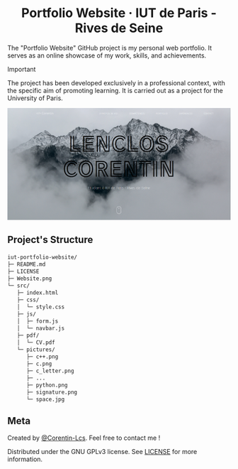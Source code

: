 <h1 align="center">Portfolio Website · IUT de Paris - Rives de Seine</h1>

The "Portfolio Website" GitHub project is my personal web portfolio. It serves as an online showcase of my work, skills, and achievements.

> [!IMPORTANT]  
> The project has been developed exclusively in a professional context, with the specific aim of promoting learning. It is carried out as a project for the University of Paris.

<p align="center">
  <img src="https://github.com/Corentin-Lcs/iut-portfolio-website/blob/main/Website.png" alt="Website.png"/>
</p>

## Project's Structure

```
iut-portfolio-website/
├─ README.md
├─ LICENSE
├─ Website.png
└─ src/
   ├─ index.html
   ├─ css/
   │  └─ style.css
   ├─ js/
   │  ├─ form.js
   │  └─ navbar.js
   ├─ pdf/
   │  └─ CV.pdf
   └─ pictures/
      ├─ c++.png
      ├─ c.png
      ├─ c_letter.png
      ├─ ...
      ├─ python.png
      ├─ signature.png
      └─ space.jpg
```

## Meta

Created by [@Corentin-Lcs](https://github.com/Corentin-Lcs). Feel free to contact me !

Distributed under the GNU GPLv3 license. See [LICENSE](https://github.com/Corentin-Lcs/iut-portfolio-website/blob/main/LICENSE) for more information.
